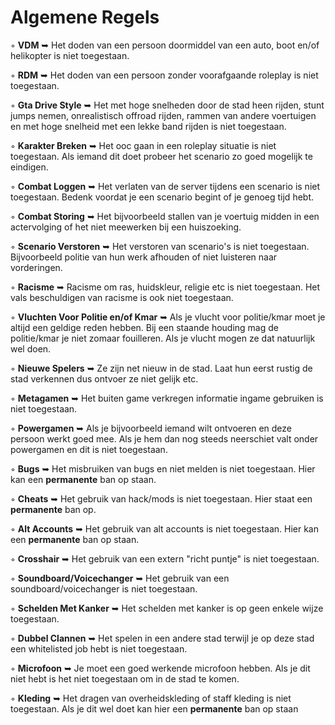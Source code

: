 # Algemene Regels

◦ <b>VDM</b> ➥ Het doden van een persoon doormiddel van een auto, boot en/of helikopter is niet toegestaan.

◦ <b>RDM</b> ➥ Het doden van een persoon zonder voorafgaande roleplay is niet toegestaan. 

◦ <b>Gta Drive Style</b> ➥ Het met hoge snelheden door de stad heen rijden, stunt jumps nemen, onrealistisch offroad rijden, rammen van andere voertuigen en met hoge snelheid met een lekke band rijden is niet toegestaan.

◦ <b>Karakter Breken</b> ➥ Het ooc gaan in een roleplay situatie is niet toegestaan. Als iemand dit doet probeer het scenario zo goed mogelijk te eindigen. 

◦ <b>Combat Loggen</b> ➥ Het verlaten van de server tijdens een scenario is niet toegestaan. Bedenk voordat je een scenario begint of je genoeg tijd hebt.

◦ <b>Combat Storing</b> ➥ Het bijvoorbeeld stallen van je voertuig midden in een actervolging of het niet meewerken bij een huiszoeking.

◦ <b>Scenario Verstoren</b> ➥ Het verstoren van scenario's is niet toegestaan. Bijvoorbeeld politie van hun werk afhouden of niet luisteren naar vorderingen. 

◦ <b>Racisme</b> ➥ Racisme om ras, huidskleur, religie etc is niet toegestaan. Het vals beschuldigen van racisme is ook niet toegestaan. 

◦ <b>Vluchten Voor Politie en/of Kmar</b> ➥ Als je vlucht voor politie/kmar moet je altijd een geldige reden hebben. Bij een staande houding mag de politie/kmar je niet zomaar fouilleren. Als je vlucht mogen ze dat natuurlijk wel doen.

◦ <b>Nieuwe Spelers</b> ➥ Ze zijn net nieuw in de stad. Laat hun eerst rustig de stad verkennen dus ontvoer ze niet gelijk etc.

◦ <b>Metagamen</b> ➥ Het buiten game verkregen informatie ingame gebruiken is niet toegestaan.

◦ <b>Powergamen</b> ➥ Als je bijvoorbeeld iemand wilt ontvoeren en deze persoon werkt goed mee. Als je hem dan nog steeds neerschiet valt onder powergamen en dit is niet toegestaan.

◦ <b>Bugs</b> ➥ Het misbruiken van bugs en niet melden is niet toegestaan. Hier kan een <b>permanente</b> ban op staan.

◦ <b>Cheats</b> ➥ Het gebruik van hack/mods is niet toegestaan. Hier staat een <b>permanente</b> ban op.

◦ <b>Alt Accounts</b> ➥ Het gebruik van alt accounts is niet toegestaan. Hier kan een <b>permanente</b> ban op staan.

◦ <b>Crosshair</b> ➥ Het gebruik van een extern "richt puntje" is niet toegestaan. 
 
◦ <b>Soundboard/Voicechanger</b> ➥ Het gebruik van een soundboard/voicechanger is niet toegestaan.

◦ <b>Schelden Met Kanker</b> ➥ Het schelden met kanker is op geen enkele wijze toegestaan.

◦ <b>Dubbel Clannen</b> ➥ Het spelen in een andere stad terwijl je op deze stad een whitelisted job hebt is niet toegestaan.

◦ <b>Microfoon</b> ➥ Je moet een goed werkende microfoon hebben. Als je dit niet hebt is het niet toegestaan om in de stad te komen.

◦ <b>Kleding</b> ➥ Het dragen van overheidskleding of staff kleding is niet toegestaan. Als je dit wel doet kan hier een <b>permanente</b> ban op staan
